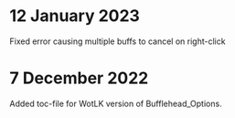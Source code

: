 # 12 January 2023
Fixed error causing multiple buffs to cancel on right-click


# 7 December 2022
Added toc-file for WotLK version of Bufflehead_Options. 
